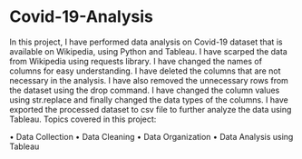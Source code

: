 # Covid-19-Analysis

In this project, I have performed data analysis on Covid-19 dataset that is available on Wikipedia, using Python and Tableau. I have scarped the data from Wikipedia using requests library. I have changed the names of columns for easy understanding. I have deleted the columns that are not necessary in the analysis. I have also removed the unnecessary rows from the dataset using the drop command. I have changed the column values using str.replace and finally changed the data types of the columns. I have exported the processed dataset to csv file to further analyze the data using Tableau.
Topics covered in this project:

•	Data Collection
•	Data Cleaning
•	Data Organization
•	Data Analysis using Tableau

